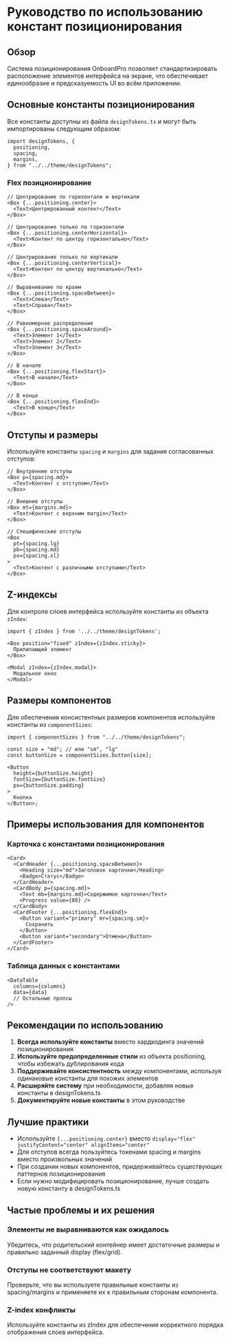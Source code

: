 # Руководство по использованию констант позиционирования

## Обзор

Система позиционирования OnboardPro позволяет стандартизировать расположение элементов интерфейса на экране, что обеспечивает единообразие и предсказуемость UI во всём приложении.

## Основные константы позиционирования

Все константы доступны из файла `designTokens.ts` и могут быть импортированы следующим образом:

```tsx
import designTokens, {
  positioning,
  spacing,
  margins,
} from "../../theme/designTokens";
```

### Flex позиционирование

```tsx
// Центрирование по горизонтали и вертикали
<Box {...positioning.center}>
  <Text>Центрированный контент</Text>
</Box>

// Центрирование только по горизонтали
<Box {...positioning.centerHorizontal}>
  <Text>Контент по центру горизонтально</Text>
</Box>

// Центрирование только по вертикали
<Box {...positioning.centerVertical}>
  <Text>Контент по центру вертикально</Text>
</Box>

// Выравнивание по краям
<Box {...positioning.spaceBetween}>
  <Text>Слева</Text>
  <Text>Справа</Text>
</Box>

// Равномерное распределение
<Box {...positioning.spaceAround}>
  <Text>Элемент 1</Text>
  <Text>Элемент 2</Text>
  <Text>Элемент 3</Text>
</Box>

// В начале
<Box {...positioning.flexStart}>
  <Text>В начале</Text>
</Box>

// В конце
<Box {...positioning.flexEnd}>
  <Text>В конце</Text>
</Box>
```

## Отступы и размеры

Используйте константы `spacing` и `margins` для задания согласованных отступов:

```tsx
// Внутренние отступы
<Box p={spacing.md}>
  <Text>Контент с отступом</Text>
</Box>

// Внешние отступы
<Box mt={margins.md}>
  <Text>Контент с верхним margin</Text>
</Box>

// Специфические отступы
<Box
  pt={spacing.lg}
  pb={spacing.md}
  px={spacing.xl}
>
  <Text>Контент с различными отступами</Text>
</Box>
```

## Z-индексы

Для контроля слоев интерфейса используйте константы из объекта `zIndex`:

```tsx
import { zIndex } from '../../theme/designTokens';

<Box position="fixed" zIndex={zIndex.sticky}>
  Прилипающий элемент
</Box>

<Modal zIndex={zIndex.modal}>
  Модальное окно
</Modal>
```

## Размеры компонентов

Для обеспечения консистентных размеров компонентов используйте константы из `componentSizes`:

```tsx
import { componentSizes } from "../../theme/designTokens";

const size = "md"; // или "sm", "lg"
const buttonSize = componentSizes.button[size];

<Button
  height={buttonSize.height}
  fontSize={buttonSize.fontSize}
  px={buttonSize.padding}
>
  Кнопка
</Button>;
```

## Примеры использования для компонентов

### Карточка с константами позиционирования

```tsx
<Card>
  <CardHeader {...positioning.spaceBetween}>
    <Heading size="md">Заголовок карточки</Heading>
    <Badge>Статус</Badge>
  </CardHeader>
  <CardBody p={spacing.md}>
    <Text mb={margins.md}>Содержимое карточки</Text>
    <Progress value={80} />
  </CardBody>
  <CardFooter {...positioning.flexEnd}>
    <Button variant="primary" mr={spacing.sm}>
      Сохранить
    </Button>
    <Button variant="secondary">Отмена</Button>
  </CardFooter>
</Card>
```

### Таблица данных с константами

```tsx
<DataTable
  columns={columns}
  data={data}
  // Остальные пропсы
/>
```

## Рекомендации по использованию

1. **Всегда используйте константы** вместо хардкодинга значений позиционирования
2. **Используйте предопределенные стили** из объекта positioning, чтобы избежать дублирования кода
3. **Поддерживайте консистентность** между компонентами, используя одинаковые константы для похожих элементов
4. **Расширяйте систему** при необходимости, добавляя новые константы в designTokens.ts
5. **Документируйте новые константы** в этом руководстве

## Лучшие практики

- Используйте `{...positioning.center}` вместо `display="flex" justifyContent="center" alignItems="center"`
- Для отступов всегда пользуйтесь токенами spacing и margins вместо произвольных значений
- При создании новых компонентов, придерживайтесь существующих паттернов позиционирования
- Если нужно модифицировать позиционирование, лучше создать новую константу в designTokens.ts

## Частые проблемы и их решения

### Элементы не выравниваются как ожидалось

Убедитесь, что родительский контейнер имеет достаточные размеры и правильно заданный display (flex/grid).

### Отступы не соответствуют макету

Проверьте, что вы используете правильные константы из spacing/margins и применяете их к правильным сторонам компонента.

### Z-index конфликты

Используйте константы из zIndex для обеспечения корректного порядка отображения слоев интерфейса.
